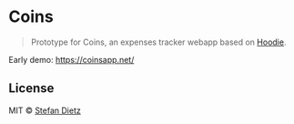 # Coins

> Prototype for Coins, an expenses tracker webapp based on [Hoodie](http://hood.ie).

Early demo: https://coinsapp.net/
 
## License
 
MIT © [Stefan Dietz](https://github.com/sdvg)
